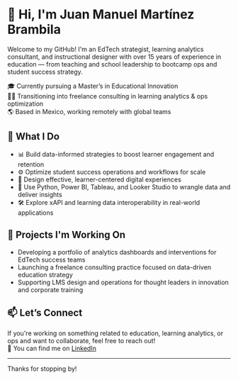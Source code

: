 # 👋 Hi, I'm Juan Manuel Martínez Brambila

Welcome to my GitHub! I'm an EdTech strategist, learning analytics consultant, and instructional designer with over 15 years of experience in education — from teaching and school leadership to bootcamp ops and student success strategy.

🎓 Currently pursuing a Master’s in Educational Innovation  
🧑‍💻 Transitioning into freelance consulting in learning analytics & ops optimization  
🌎 Based in Mexico, working remotely with global teams  

## 🔧 What I Do

- 📊 Build data-informed strategies to boost learner engagement and retention  
- ⚙️ Optimize student success operations and workflows for scale  
- 🧠 Design effective, learner-centered digital experiences  
- 🐍 Use Python, Power BI, Tableau, and Looker Studio to wrangle data and deliver insights  
- 🛠️ Explore xAPI and learning data interoperability in real-world applications  

## 💼 Projects I'm Working On

- Developing a portfolio of analytics dashboards and interventions for EdTech success teams  
- Launching a freelance consulting practice focused on data-driven education strategy  
- Supporting LMS design and operations for thought leaders in innovation and corporate training  

## 📫 Let’s Connect

If you're working on something related to education, learning analytics, or ops and want to collaborate, feel free to reach out!  
💌 You can find me on [LinkedIn](https://www.linkedin.com/in/thisismanolo)

---

Thanks for stopping by!
